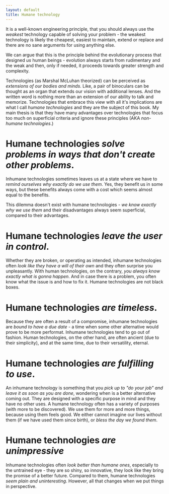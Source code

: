 ```yaml
---
layout: default
title: Humane technology
---
```


It is a well-known engineering principle, that you should always use the *weakest* technology capable of solving your problem - the weakest technology is likely the cheapest, easiest to maintain, extend or replace and there are no sane arguments for using anything else. 

We can argue that this is the principle behind the evolutionary process that designed *us* human beings - evolution always starts from rudimentary and the weak and then, only if needed, it proceeds towards greater strength and complexity.

Technologies (as Marshal McLuhan theorized) can be perceived as *extensions of our bodies and minds*. Like, a pair of binoculars can be thought as an organ that extends our vision with additional lenses. And the written word is nothing more than an extension of our ability to talk and memorize. Technologies that embrace this view with all it's implications are what I call *humane technologies* and they are the subject of this book. My main thesis is that they have many advantages over technologies that focus too much on superficial criteria and ignore these principles (AKA *non-humane technologies*.)

<!--more-->

Humane technologies *solve problems in ways that don't create other problems*.
===

Inhumane technologies sometimes leaves us at a state where we have to *remind ourselves why exactly do we use them*. Yes, they benefit us in some ways, but these benefits always come with a cost which seems almost equal to the benefits.

This dilemma doesn't exist with humane technologies - *we know exactly why we use them* and their disadvantages always seem superficial, compared to their advantages.

Humane technologies *leave the user in control*.
===

Whether they are broken, or operating as intended, inhumane technologies often *look like they have a will of their own* and they often surprise you unpleasantly. With human technologies, on the contrary, *you always know exactly what is gonna happen*. And in case there is a problem, you often know what the issue is and how to fix it. Humane technologies are not black boxes. 

Humane technologies *are timeless*.
===

Because they are often a result of a compromise, inhumane technologies are *bound to have a due date* - a time when some other alternative would prove to be more performat. Inhumane technologies tend to go out of fashion. Human technologies, on the other hand, are often ancient (due to their simplicity), and at the same time, due to their versatility, eternal.

Humane technologies *are fulfilling to use*.
===

An inhumane technology is something that you *pick up to "do your job" and leave it as soon as you are done*, wondering when is a better alternative coming out. They are designed with a specific purpose in mind and they have no other uses. A humane technology often has a variety of purposes (with more to be discovered). We use them for more and more things, because using them feels good. We either cannot imagine our lives without them (if we have used them since birth), or *bless the day we found them*. 

Humane technologies *are unimpressive*
===

Inhumane technologies often *look better than humane ones*, especially to the untrained eye - they are so shiny, so innovative, they look like they bring the promise of a better future. Compared to them, humane technologies *seem plain and uninteresting*. However, all that changes when we put things in perspective.
